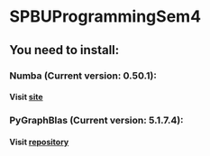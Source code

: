 # SPBUProgrammingSem4

## You need to install:

### Numba (Current version: 0.50.1):
#### Visit [site](https://numba.pydata.org/numba-doc/latest/user/installing.html)

### PyGraphBlas (Current version: 5.1.7.4):
#### Visit [repository](https://github.com/Graphegon/pygraphblas)
